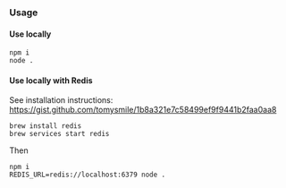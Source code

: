 ### Usage

#### Use locally

```
npm i
node .
```

#### Use locally with Redis

See installation instructions: https://gist.github.com/tomysmile/1b8a321e7c58499ef9f9441b2faa0aa8

```
brew install redis
brew services start redis
```

Then

```
npm i
REDIS_URL=redis://localhost:6379 node .
```
